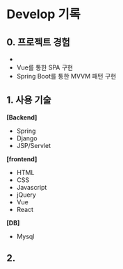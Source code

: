 # Develop 기록

## 0. 프로젝트 경험
* 
* Vue를 통한 SPA 구현
* Spring Boot를 통한 MVVM 패턴 구현

## 1. 사용 기술

**[Backend]**
* Spring
* Django
* JSP/Servlet

**[frontend]**
* HTML
* CSS
* Javascript
* jQuery
* Vue
* React

**[DB]**
* Mysql

## 2. 
